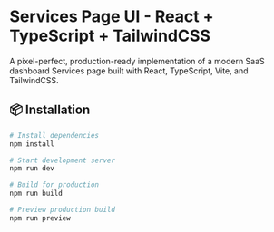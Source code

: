 # Services Page UI - React + TypeScript + TailwindCSS

A pixel-perfect, production-ready implementation of a modern SaaS dashboard Services page built with React, TypeScript, Vite, and TailwindCSS.



## 📦 Installation

```bash
# Install dependencies
npm install

# Start development server
npm run dev

# Build for production
npm run build

# Preview production build
npm run preview
```
